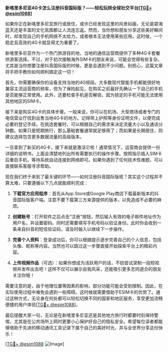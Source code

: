 **新喀里多尼亚4G卡怎么注册抖音国际版？——轻松玩转全球社交平台[[TG💪+ @esim1088](https://t.me/s/esim1088)]**

如果你正在新喀里多尼亚旅行或居住，或许已经发现这里的风景如画，无论是碧海蓝天还是丰富的文化氛围都让人流连忘返。然而，当你想和朋友分享这些美好瞬间时，却发现自己的手机网络不太给力，或者根本无法使用某些应用。这时候，一个稳定且高效的4G卡就显得尤为重要了。

新喀里多尼亚作为一个热门旅游目的地，当地的通信运营商提供了多种4G卡套餐供游客选择。不过，对于初次接触海外SIM卡的朋友来说，可能会觉得有些复杂。尤其是当你想要注册抖音国际版的时候，更是会遇到不少问题。别担心，这篇文章将手把手教你如何顺利搞定这一切！

首先，你需要确保你的设备支持当地的4G频段。大多数现代智能手机都能很好地兼容主流运营商的频率，但为了保险起见，在购买之前最好先确认一下自己的手机是否能够正常使用。此外，还要检查手机是否解锁，因为锁定的手机可能无法使用其他地区的SIM卡。

接下来是购买4G卡的具体步骤。一般来说，你可以在机场、大型商场或者专门的电信营业厅找到出售当地4G卡的地方。记得带上护照等身份证明文件，以便完成必要的登记手续。在挑选套餐时，可以根据自己的需求来决定流量大小以及通话分钟数。如果只是短期旅行，那么基础套餐通常就足够用了；而如果是长期居住，则建议选择包含更多数据流量的高级版本。

一旦拿到了新买的4G卡，接下来就是激活它啦！通常情况下，运营商会提供一份详细的说明书，上面会清楚地列出所有需要执行的操作步骤。按照指示插入SIM卡后重启手机，等待系统自动连接到网络即可。如果你遇到了任何技术性难题，可以直接联系客服寻求帮助。

现在我们终于来到了最关键的环节——如何注册抖音国际版呢？其实这个过程并不算太难，只要遵循以下几点就能顺利完成：

1. **下载官方应用程序**：首先从App Store或Google Play商店下载最新版本的抖音国际版客户端。注意不要下载第三方来源提供的版本，以免造成不必要的麻烦。

2. **创建账号**：打开软件之后点击“注册”按钮，然后输入有效的电子邮件地址作为用户名，并设置密码。同时还需要填写手机号码以验证身份。此时你会收到一条来自抖音的短信验证码，请及时输入以继续下一步操作。

3. **完善个人资料**：登录成功后，你可以根据提示逐步完善自己的个人信息，包括头像、昵称等内容。当然也可以跳过这一步骤直接开始探索平台上的精彩内容。

4. **上传视频作品**（可选）：如果你想成为活跃用户的话，不妨尝试录制一段短视频并发布出去吧！这样不仅可以展示自我风采，还能吸引更多志同道合的朋友关注你哦！

需要注意的是，由于地理位置等因素的影响，部分功能可能会受到限制。因此，在实际使用过程中难免会遇到一些障碍。这时候就需要借助于ESIM卡的优势了。通过这种方式，无论身在何处都可以轻松切换不同的国家和地区服务，享受更加流畅便捷的用户体验[[TG💪+ @esim1088](https://t.me/s/esim1088)]。

最后提醒大家一句，无论是在新喀里多尼亚还是其他地方旅行时都要时刻保持警惕，尤其是在公共场所上网时更要小心保护好自己的隐私安全。希望每位读者都能够借助于先进的移动通讯工具记录下属于自己的美好时光，并与全世界分享这份快乐！

[[TG💪+ @esim1088](https://t.me/s/esim1088) ![Image](https://i.postimg.cc/4NQfJmqS/Snipaste-2025-05-13-00-14-12.png)]